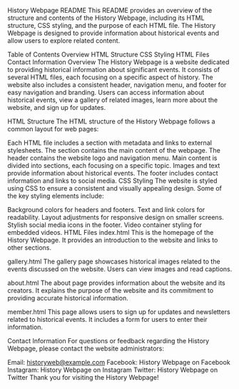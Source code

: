 History Webpage README
This README provides an overview of the structure and contents of the History Webpage, including its HTML structure, CSS styling, and the purpose of each HTML file. The History Webpage is designed to provide information about historical events and allow users to explore related content.

Table of Contents
Overview
HTML Structure
CSS Styling
HTML Files
Contact Information
Overview
The History Webpage is a website dedicated to providing historical information about significant events. It consists of several HTML files, each focusing on a specific aspect of history. The website also includes a consistent header, navigation menu, and footer for easy navigation and branding. Users can access information about historical events, view a gallery of related images, learn more about the website, and sign up for updates.

HTML Structure
The HTML structure of the History Webpage follows a common layout for web pages:

Each HTML file includes a <head> section with metadata and links to external stylesheets.
The <body> section contains the main content of the webpage.
The header contains the website logo and navigation menu.
Main content is divided into sections, each focusing on a specific topic.
Images and text provide information about historical events.
The footer includes contact information and links to social media.
CSS Styling
The website is styled using CSS to ensure a consistent and visually appealing design. Some of the key styling elements include:

Background colors for headers and footers.
Text and link colors for readability.
Layout adjustments for responsive design on smaller screens.
Stylish social media icons in the footer.
Video container styling for embedded videos.
HTML Files
index.html
This is the homepage of the History Webpage. It provides an introduction to the website and links to other sections.

gallery.html
The gallery page showcases historical images related to the events discussed on the website. Users can view images and read captions.

about.html
The about page provides information about the website and its creators. It explains the purpose of the website and its commitment to providing accurate historical information.

member.html
This page allows users to sign up for updates and newsletters related to historical events. It includes a form for users to enter their information.

Contact Information
For questions or feedback regarding the History Webpage, please contact the website administrators:

Email: historyweb@example.com
Facebook: History Webpage on Facebook
Instagram: History Webpage on Instagram
Twitter: History Webpage on Twitter
Thank you for visiting the History Webpage!
